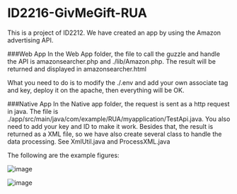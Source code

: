 # ID2216-GivMeGift-RUA

This is a project of ID2212. We have created an app by using the Amazon advertising API.

###Web App
In the Web App folder, the file to call the guzzle and handle the API is amazonsearcher.php and ./lib/Amazon.php. The result will be returned and displayed in amazonsearcher.html

What you need to do is to modify the ./.env and add your own associate tag and key, deploy it on the apache, then everything will be OK.

###Native App
In the Native app folder, the request is sent as a http request in java. The file is ./app/src/main/java/com/example/RUA/myapplication/TestApi.java. You also need to add your key and ID to make it work. Besides that, the result is returned as a XML file, so we have  also create several class to handle the data processing. See XmlUtil.java and ProcessXML.java

The following are the example figures:

![image](https://github.com/Mr-Hongyi/ID2216-GivMeGift-RUA/blob/master/Images/api.jpeg)

![image](https://github.com/Mr-Hongyi/ID2216-GivMeGift-RUA/blob/master/Images/api_native.png)